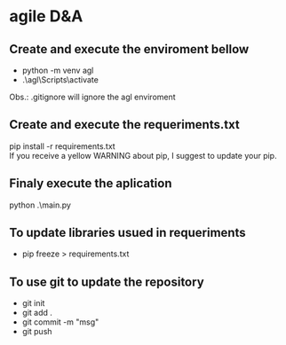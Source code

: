 # agile D&A

## Create and execute the enviroment bellow <br>
- python -m venv agl <br>
- .\agl\Scripts\activate <br>

Obs.: .gitignore will ignore the agl enviroment

## Create and execute the requeriments.txt <br>
pip install -r requirements.txt <br>
If you receive a yellow WARNING about pip, I suggest to update your pip.

## Finaly execute the aplication
python .\main.py

## To update libraries usued in requeriments
- pip freeze > requirements.txt

## To use git to update the repository
- git init
- git add .
- git commit -m "msg"
- git push

